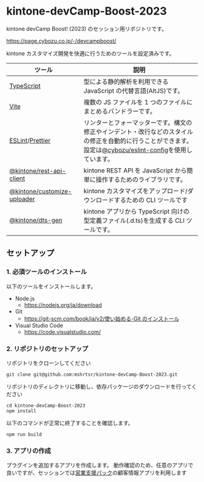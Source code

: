 # kintone-devCamp-Boost-2023

kintone devCamp Boost! (2023) のセッション用リポジトリです。

https://page.cybozu.co.jp/-/devcampboost/

kintone カスタマイズ開発を快適に行うためのツールを設定済みです。

| ツール                                                                                   | 説明                                                                                                                                                                                                                                       |
| ---------------------------------------------------------------------------------------- | ------------------------------------------------------------------------------------------------------------------------------------------------------------------------------------------------------------------------------------------ |
| [TypeScript](https://www.typescriptlang.org/)                                            | 型による静的解析を利用できる JavaScript の代替言語(AltJS)です。                                                                                                                                                                            |
| [Vite](https://vitejs.dev/)                                                              | 複数の JS ファイルを 1 つのファイルにまとめるバンドラーです。                                                                                                                                                                              |
| [ESLint](https://eslint.org/)/[Prettier](https://prettier.io/)                           | リンターとフォーマッターです。構文の修正やインデント・改行などのスタイルの修正を自動的に行うことができます。<br/>設定は[@cybozu/eslint-config](https://cybozu.dev/ja/kintone/sdk/development-environment/eslint-config/)を使用しています。 |
| [@kintone/rest-api-client](https://www.npmjs.com/package/@kintone/rest-api-client)       | kintone REST API を JavaScript から簡単に操作するためのライブラリです。                                                                                                                                                                    |
| [@kintone/customize-uploader](https://www.npmjs.com/package/@kintone/customize-uploader) | kintone カスタマイズをアップロード/ダウンロードするための CLI ツールです                                                                                                                                                                   |
| [@kintone/dts-gen](https://www.npmjs.com/package/@kintone/dts-gen)                       | kintone アプリから TypeScript 向けの型定義ファイル(.d.ts)を生成する CLI ツールです。                                                                                                                                                       |

## セットアップ

### 1. 必須ツールのインストール

以下のツールをインストールします。

- Node.js
  - https://nodejs.org/ja/download
- Git
  - [https://git-scm.com/book/ja/v2/使い始める-Git のインストール](https://git-scm.com/book/ja/v2/%E4%BD%BF%E3%81%84%E5%A7%8B%E3%82%81%E3%82%8B-Git%E3%81%AE%E3%82%A4%E3%83%B3%E3%82%B9%E3%83%88%E3%83%BC%E3%83%AB)
- Visual Studio Code
  - https://code.visualstudio.com/

### 2. リポジトリのセットアップ

リポジトリをクローンしてください

```shell
git clone git@github.com:mshrtsr/kintone-devCamp-Boost-2023.git
```

リポジトリのディレクトリに移動し、依存パッケージのダウンロードを行ってください

```shell
cd kintone-devCamp-Boost-2023
npm install
```

以下のコマンドが正常に終了することを確認します。

```shell
npm run build
```

### 3. アプリの作成

プラグインを追加するアプリを作成します。
動作確認のため、任意のアプリで良いですが、セッションでは[営業支援パック](https://kintone-sol.cybozu.co.jp/apps/030-sfa-pack.html)の顧客情報アプリを利用します
